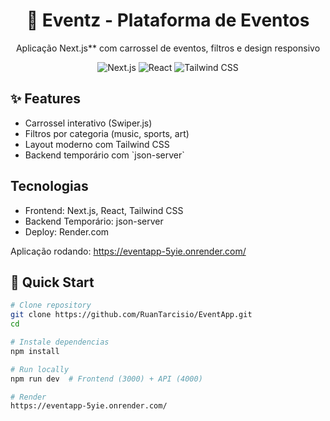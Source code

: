 <!-- README.html -->
<div align="center">
  <h1>🎉 Eventz - Plataforma de Eventos</h1>
  <p>Aplicação Next.js** com carrossel de eventos, filtros e design responsivo</p>

  <!-- Badges -->
  <p>
    <img src="https://img.shields.io/badge/Next.js-14.2.3-black?logo=next.js" alt="Next.js">
    <img src="https://img.shields.io/badge/React-19.0.0-blue?logo=react" alt="React">
    <img src="https://img.shields.io/badge/Tailwind_CSS-3.4.1-06B6D4?logo=tailwind-css" alt="Tailwind CSS">
  </p>
</div>

## ✨ Features
<ul>
  <li>Carrossel interativo  (Swiper.js)</li>
  <li>Filtros por categoria  (music, sports, art)</li>
  <li>Layout moderno com Tailwind CSS </li>
  <li>Backend temporário com `json-server`  </li>
</ul>

## Tecnologias
<ul>
  <li>Frontend: Next.js, React, Tailwind CSS</li>
  <li>Backend Temporário: json-server</li>
  <li>Deploy: Render.com</li>
</ul>

Aplicação rodando: 
https://eventapp-5yie.onrender.com/




## 🚀 Quick Start
```bash
# Clone repository
git clone https://github.com/RuanTarcisio/EventApp.git
cd 

# Instale dependencias
npm install

# Run locally
npm run dev  # Frontend (3000) + API (4000)

# Render
https://eventapp-5yie.onrender.com/

